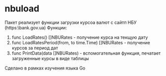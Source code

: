 # nbuload
Пакет реализует функции загрузки курсоа валют с сайтп НБУ (https:\\bank.gov.ua)
Функции:
1) func LoadRates() []NBURates - получение курса на текщую дату
2) func LoadRatesPeriod(from, to time.Time) []NBURates - получение курсов за период дат
3) func PrintData(data []NBURates) - вспомогательная функция, печатает загруженные курсы в виде таблицы

Сделано в рамках изучения языка Go
